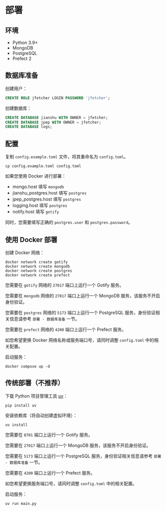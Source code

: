 # 部署

## 环境

- Python 3.9+
- MongoDB
- PostgreSQL
- Prefect 2

## 数据库准备

创建用户：

```sql
CREATE ROLE jfetcher LOGIN PASSWORD 'jfetcher';
```

创建数据库：

```sql
CREATE DATABASE jianshu WITH OWNER = jfetcher;
CREATE DATABASE jpep WITH OWNER = jfetcher;
CREATE DATABASE logs;
```

## 配置

复制 `config.example.toml` 文件，将其重命名为 `config.toml`。

```shell
cp config.example.toml config.toml
```

如果您使用 Docker 进行部署：

- mongo.host 填写 `mongodb`
- jianshu_postgres.host 填写 `postgres`
- jpep_postgres.host 填写 `postgres`
- logging.host 填写 `postgres`
- notify.host 填写 `gotify`

同时，您需要填写正确的 `postgres.user` 和 `postgres.password`。

## 使用 Docker 部署

创建 Docker 网络：

```shell
docker network create gotify
docker network create mongodb
docker network create postgres
docker network create prefect
```

您需要在 `gotify` 网络的 `27017` 端口上运行一个 Gotify 服务。

您需要在 `mongodb` 网络的 `27017` 端口上运行一个 MongoDB 服务，该服务不开启身份验证。

您需要在 `postgres` 网络的 `5173` 端口上运行一个 PostgreSQL 服务，身份验证相关信息请参考 `部署 - 数据库准备` 一节。

您需要在 `prefect` 网络的 `4200` 端口上运行一个 Prefect 服务。

如您希望更换 Docker 网络名称或服务端口号，请同时调整 `config.toml` 中的相关配置。

启动服务：

```shell
docker compose up -d
```

## 传统部署（不推荐）

下载 Python 项目管理工具 [uv](https://github.com/astral-sh/uv)：

```shell
pip install uv
```

安装依赖库（将自动创建虚拟环境）：

```shell
uv install
```

您需要在 `8701` 端口上运行一个 Gotify 服务。

您需要在 `27017` 端口上运行一个 MongoDB 服务，该服务不开启身份验证。

您需要在 `5173` 端口上运行一个 PostgreSQL 服务，身份验证相关信息请参考 `部署 - 数据库准备` 一节。

您需要在 `4200` 端口上运行一个 Prefect 服务。

如您希望更换服务端口号，请同时调整 `config.toml` 中的相关配置。

启动服务：

```shell
uv run main.py
```
